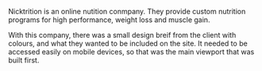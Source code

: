 Nicktrition is an online nutition conmpany. They provide custom nutrition programs for high performance, weight loss and muscle gain. 

With this company, there was a small design breif from the client with colours, and what they wanted to be included on the site. It needed to be accessed easily on mobile devices, so that was the main viewport that was built first. 
